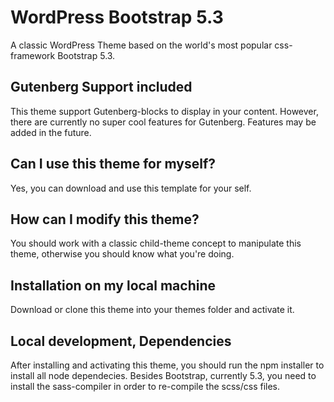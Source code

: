 # WordPress Bootstrap 5.3
A classic WordPress Theme based on the world's most popular css-framework Bootstrap 5.3.

## Gutenberg Support included
This theme support Gutenberg-blocks to display in your content. However, there are currently no super cool features for Gutenberg.
Features may be added in the future.

## Can I use this theme for myself?
Yes, you can download and use this template for your self.

## How can I modify this theme?
You should work with a classic child-theme concept to manipulate this theme, otherwise you should know what you're doing.

## Installation on my local machine
Download or clone this theme into your themes folder and activate it.

## Local development, Dependencies
After installing and activating this theme, you should run the npm installer to install all node dependecies.
Besides Bootstrap, currently 5.3, you need to install the sass-compiler in order to re-compile the scss/css files.